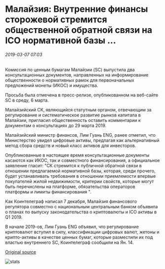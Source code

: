 # Малайзия: Внутренние финансы сторожевой стремится общественной обратной связи на ICO нормативной базы ...

###### 2019-03-07 07:03

Комиссия по ценным бумагам Малайзии (SC) выпустила два консультационных документов, направленных на информирование общественности о нормативных рамок для первоначальных предложений монеты (ИКОС) и имущества.

Просьба была отмечена в пресс-релизе, опубликованном на веб-сайте SC в среду, 6 марта.

Малайзийский СК, являющийся статутным органом, отвечающим за регулирование и систематическое развитие рынков капитала в Малайзии, пригласил общественность оставить комментарии к документам о консультациях до 29 марта 2019.

Малайзийский министр финансов, Лим Гуань ENG, ранее отметил, что Министерство увидел цифровые активы, предлагая как альтернативный метод сбора средств и новый класс активов для инвесторов.

Опубликованные в настоящее время консультационные документы касаются как ИКОС, так и совместного финансирования, а официальное заявление гласит: "СК стремится к публичной обратной связи в отношении предлагаемой нормативной базы, которая, среди прочего, будет устанавливать требования в отношении приемлемости впервые покупателей жилой недвижимости, критерии свойств, которые могут быть перечислены на платформе, обязательства операторов платформы и лимиты финансирования ".

Как Коинтелеграф написал 7 декабря, Малайзия финансового регулятора совместно с национальным центральным банком объявила о планах по выпуску законодательства о криптовалюты и ICO активы в Q1 2019.

В начале 2019-ов, Лим Гуань ENG объявил, что регулирование криптовалют вступил в силу, классификации цифровых валют, жетоны и крипто-активы в качестве ценных бумаг, которые разместили их под властью внутреннего SC, Коинтелеграф сообщили на Ян. 14.

[Original source](https://cointelegraph.com/news/malaysia-domestic-finance-watchdog-seeks-public-feedback-on-ico-regulatory-framework)

![stats](https://c.statcounter.com/11760860/0/a89fa40b/1/ "stats")